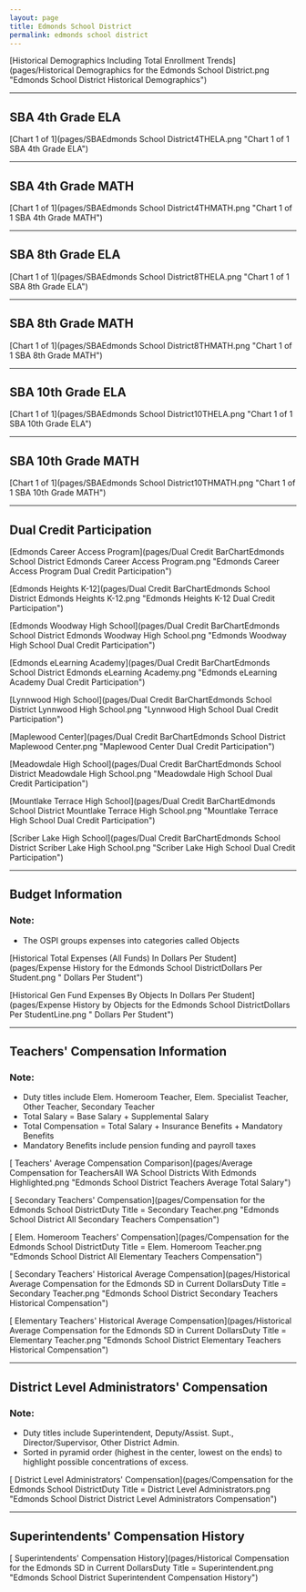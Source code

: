```yaml
---
layout: page
title: Edmonds School District
permalink: edmonds school district
---
```



[Historical Demographics Including Total Enrollment Trends](pages/Historical Demographics for the Edmonds School District.png "Edmonds School District Historical Demographics")

___

## SBA 4th Grade ELA

[Chart 1 of 1](pages/SBAEdmonds School District4THELA.png "Chart 1 of 1 SBA 4th Grade ELA")


___

## SBA 4th Grade MATH

[Chart 1 of 1](pages/SBAEdmonds School District4THMATH.png "Chart 1 of 1 SBA 4th Grade MATH")


___

## SBA 8th Grade ELA

[Chart 1 of 1](pages/SBAEdmonds School District8THELA.png "Chart 1 of 1 SBA 8th Grade ELA")


___

## SBA 8th Grade MATH

[Chart 1 of 1](pages/SBAEdmonds School District8THMATH.png "Chart 1 of 1 SBA 8th Grade MATH")


___

## SBA 10th Grade ELA

[Chart 1 of 1](pages/SBAEdmonds School District10THELA.png "Chart 1 of 1 SBA 10th Grade ELA")


___

## SBA 10th Grade MATH

[Chart 1 of 1](pages/SBAEdmonds School District10THMATH.png "Chart 1 of 1 SBA 10th Grade MATH")


___

## Dual Credit Participation

[Edmonds Career Access Program](pages/Dual Credit BarChartEdmonds School District Edmonds Career Access Program.png "Edmonds Career Access Program Dual Credit Participation")

[Edmonds Heights K-12](pages/Dual Credit BarChartEdmonds School District Edmonds Heights K-12.png "Edmonds Heights K-12 Dual Credit Participation")

[Edmonds Woodway High School](pages/Dual Credit BarChartEdmonds School District Edmonds Woodway High School.png "Edmonds Woodway High School Dual Credit Participation")

[Edmonds eLearning Academy](pages/Dual Credit BarChartEdmonds School District Edmonds eLearning Academy.png "Edmonds eLearning Academy Dual Credit Participation")

[Lynnwood High School](pages/Dual Credit BarChartEdmonds School District Lynnwood High School.png "Lynnwood High School Dual Credit Participation")

[Maplewood Center](pages/Dual Credit BarChartEdmonds School District Maplewood Center.png "Maplewood Center Dual Credit Participation")

[Meadowdale High School](pages/Dual Credit BarChartEdmonds School District Meadowdale High School.png "Meadowdale High School Dual Credit Participation")

[Mountlake Terrace High School](pages/Dual Credit BarChartEdmonds School District Mountlake Terrace High School.png "Mountlake Terrace High School Dual Credit Participation")

[Scriber Lake High School](pages/Dual Credit BarChartEdmonds School District Scriber Lake High School.png "Scriber Lake High School Dual Credit Participation")


___

## Budget Information
### Note:
- The OSPI groups expenses into categories called Objects

[Historical Total Expenses (All Funds) In Dollars Per Student](pages/Expense History for the Edmonds School DistrictDollars Per Student.png " Dollars Per Student")

[Historical Gen Fund Expenses By Objects In Dollars Per Student](pages/Expense History by Objects for the Edmonds School DistrictDollars Per StudentLine.png " Dollars Per Student")


___

## Teachers' Compensation Information
### Note:
- Duty titles include Elem. Homeroom Teacher, Elem. Specialist Teacher, Other Teacher, Secondary Teacher
- Total Salary = Base Salary + Supplemental Salary
- Total Compensation = Total Salary + Insurance Benefits + Mandatory Benefits
- Mandatory Benefits include pension funding and payroll taxes

[ Teachers' Average Compensation Comparison](pages/Average Compensation for TeachersAll WA School Districts With Edmonds Highlighted.png "Edmonds School District Teachers Average Total Salary")

[ Secondary Teachers' Compensation](pages/Compensation for the Edmonds School DistrictDuty Title = Secondary Teacher.png "Edmonds School District All Secondary Teachers Compensation")

[ Elem. Homeroom Teachers' Compensation](pages/Compensation for the Edmonds School DistrictDuty Title = Elem. Homeroom Teacher.png "Edmonds School District All Elementary Teachers Compensation")

[ Secondary Teachers' Historical Average Compensation](pages/Historical Average Compensation for the Edmonds SD in Current DollarsDuty Title = Secondary Teacher.png "Edmonds School District Secondary Teachers Historical Compensation")

[ Elementary Teachers' Historical Average Compensation](pages/Historical Average Compensation for the Edmonds SD in Current DollarsDuty Title = Elementary Teacher.png "Edmonds School District Elementary Teachers Historical Compensation")


___

## District Level Administrators' Compensation

### Note:
- Duty titles include Superintendent, Deputy/Assist. Supt., Director/Supervisor, Other District Admin.
- Sorted in pyramid order (highest in the center, lowest on the ends) to highlight possible concentrations of excess.

[ District Level Administrators' Compensation](pages/Compensation for the Edmonds School DistrictDuty Title = District Level Administrators.png "Edmonds School District District Level Administrators Compensation")


___

## Superintendents' Compensation History

[ Superintendents' Compensation History](pages/Historical Compensation for the Edmonds SD in Current DollarsDuty Title = Superintendent.png "Edmonds School District Superintendent Compensation History")

